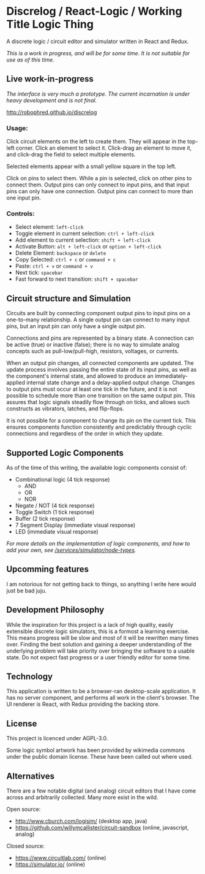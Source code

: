 # Discrelog / React-Logic / Working Title Logic Thing

A discrete logic / circuit editor and simulator written in React and Redux.

_This is a work in progress, and will be for some time. It is not suitable for use as of this time._

## Live work-in-progress

_The interface is very much a prototype. The current incarnation is under heavy development and is not final._

http://robophred.github.io/discrelog

### Usage:

Click circuit elements on the left to create them. They will appear in the top-left corner.
Click an element to select it. Click-drag an element to move it, and click-drag the field to select multiple elements.

Selected elements appear with a small yellow square in the top left.

Click on pins to select them. While a pin is selected, click on other pins to connect them. Output pins can only connect to input pins, and that input pins can only have one connection. Output pins can connect to more than one input pin.

### Controls:

* Select element: `left-click`
* Toggle element in current selection: `ctrl + left-click`
* Add element to current selection: `shift + left-click`
* Activate Button: `alt + left-click` or `option + left-click`
* Delete Element: `backspace` or `delete`
* Copy Selected: `ctrl + c` or `command + c`
* Paste: `ctrl + v` or `command + v`
* Next tick: `spacebar`
* Fast forward to next transition: `shift + spacebar`

## Circuit structure and Simulation

Circuits are built by connecting component output pins to input pins on a one-to-many relationship. A single output pin can connect to many input pins, but an input pin can only have a single output pin.

Connections and pins are represented by a binary state. A connection can be active (true) or inactive (false); there is no way to simulate analog concepts such as pull-low/pull-high, resistors, voltages, or currents.

When an output pin changes, all connected components are updated. The update process involves passing the entire state of its input pins, as well as the component's internal state, and allowed to produce an immediately-applied internal state change and a delay-applied output change. Changes to output pins must occur at least one tick in the future, and it is not possible to schedule more than one transition on the same output pin. This assures that logic signals steadily flow through on ticks, and allows such constructs as vibrators, latches, and flip-flops.

It is not possible for a component to change its pin on the current tick. This ensures components function consistently and predictably through cyclic connections and regardless of the order in which they update.

## Supported Logic Components

As of the time of this writing, the available logic components consist of:

* Combinational logic (4 tick response)
  * AND
  * OR
  * NOR
* Negate / NOT (4 tick response)
* Toggle Switch (1 tick response)
* Buffer (2 tick response)
* 7 Segment Display (immediate visual response)
* LED (immediate visual response)

_For more details on the implementation of logic components, and how to add your own, see [/services/simulator/node-types](https://github.com/RoboPhred/discrelog/tree/master/src/services/simulator/node-types)._

## Upcomming features

I am notorious for not getting back to things, so anything I write here would just be bad juju.

## Development Philosophy

While the inspiration for this project is a lack of high quality, easily extensible discrete logic simulators, this is a formost a learning exercise. This means progress will be slow and most of it will be rewritten many times over. Finding the best solution and gaining a deeper understanding of the underlying problem will take priority over bringing the software to a usable state. Do not expect fast progress or a user friendly editor for some time.

## Technology

This application is written to be a browser-ran desktop-scale application. It has no server component, and performs all work in the client's browser.
The UI renderer is React, with Redux providing the backing store.

## License

This project is licenced under AGPL-3.0.

Some logic symbol artwork has been provided by wikimedia commons under the public domain license.  These have been called out where used.

## Alternatives

There are a few notable digital (and analog) circuit editors that I have come across and arbitrarily collected. Many more exist in the wild.

Open source:

* http://www.cburch.com/logisim/ (desktop app, java)
* https://github.com/willymcallister/circuit-sandbox (online, javascript, analog)

Closed source:

* https://www.circuitlab.com/ (online)
* https://simulator.io/ (online)
